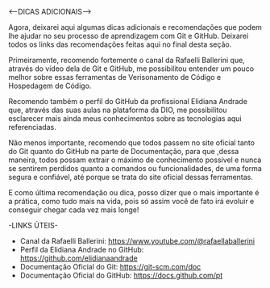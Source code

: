 <--DICAS ADICIONAIS-->

Agora, deixarei aqui algumas dicas adicionais e recomendações que podem lhe ajudar no seu processo de aprendizagem com Git e GitHub. Deixarei todos os links das recomendações feitas aqui no final desta seção.

Primeiramente, recomendo fortemente o canal da Rafaelli Ballerini que, através do vídeo dela de Git e GitHub, me possibilitou entender um pouco melhor sobre essas ferramentas de Verisonamento de Código e Hospedagem de Código.

Recomendo também o perfil do GitHub da profissional Elidiana Andrade que, através das suas aulas na plataforma da DIO, me possibilitou esclarecer mais ainda meus conhecimentos sobre as tecnologias aqui referenciadas.

Não menos importante, recomendo que todos passem no site oficial tanto do Git quanto do GitHub na parte de Documentação, para que ,dessa maneira, todos possam extrair o máximo de conhecimento possível e nunca se sentirem perdidos quanto a comandos ou funcionalidades, de uma forma segura e confiável, até porque se trata do site oficial dessas ferramentas.

E como última recomendação ou dica, posso dizer que o mais importante é a prática, como tudo mais na vida, pois só assim você de fato irá evoluir e conseguir chegar cada vez mais longe!

-LINKS ÚTEIS-

- Canal da Rafaelli Ballerini: https://www.youtube.com/@rafaellaballerini
- Perfil da Elidiana Andrade no GitHub: https://github.com/elidianaandrade
- Documentação Oficial do Git: https://git-scm.com/doc
- Documentação Oficial do GitHub: https://docs.github.com/pt

